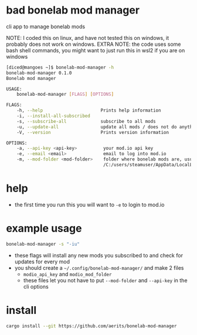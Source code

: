 # bad bonelab mod manager
cli app to manage bonelab mods

NOTE: I coded this on linux, and have not tested this on windows, it probably does not work on windows.
EXTRA NOTE: the code uses some bash shell commands, you might want to just run this in wsl2 if you are on windows

```sh
[diced@mangoes ~]$ bonelab-mod-manager -h
bonelab-mod-manager 0.1.0
Bonelab mod manager

USAGE:
    bonelab-mod-manager [FLAGS] [OPTIONS]

FLAGS:
    -h, --help                      Prints help information
    -i, --install-all-subscribed    
    -s, --subscribe-all             subscribe to all mods
    -u, --update-all                update all mods / does not do anything rn
    -V, --version                   Prints version information

OPTIONS:
    -a, --api-key <api-key>          your mod.io api key
    -e, --email <email>              email to log into mod.io
    -m, --mod-folder <mod-folder>    folder where bonelab mods are, usually something like
                                     /C:/users/steamuser/AppData/LocalLow/Stress Level Zero/BONELAB/Mods/
```

# help
- the first time you run this you will want to `-e` to login to mod.io

# example usage
```bash
bonelab-mod-manager -s "-iu"
```
- these flags will install any new mods you subscribed to and check for updates for every mod
- you should create a `~/.config/bonelab-mod-manager/` and make 2 files
    - `modio_api_key` and `modio_mod_folder`
    - these files let you not have to put `--mod-folder` and `--api-key` in the cli options

# install
```bash
cargo install --git https://github.com/aerits/bonelab-mod-manager
```

